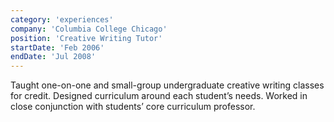```yaml
---
category: 'experiences'
company: 'Columbia College Chicago'
position: 'Creative Writing Tutor'
startDate: 'Feb 2006'
endDate: 'Jul 2008'
---
```


Taught one­-on­-one and small-group undergraduate creative writing classes for credit. Designed curriculum around each student’s needs. Worked in close conjunction with students’ core curriculum professor.